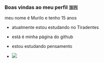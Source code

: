   ### Boas vindas ao meu perfil 🇧🇷
meu nome é Murilo e tenho 15 anos
- atualmente estou estudando no Tiradentes 

- está é minha página do github

- estou estudando pensamento
- ![](https://media1.tenor.com/m/GIcC8n7ETpkAAAAd/neymar-neymar-jr.gif)

